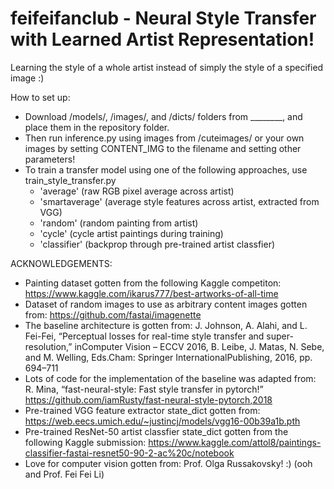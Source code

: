 # feifeifanclub - Neural Style Transfer with Learned Artist Representation!

Learning the style of a whole artist instead of simply the style of a specified image :)

How to set up:
  - Download /models/, /images/, and /dicts/ folders from ________, and place them in the repository folder.
  - Then run inference.py using images from /cuteimages/ or your own images by setting CONTENT_IMG to the filename and setting other parameters! 
  - To train a transfer model using one of the following approaches, use train_style_transfer.py
     - 'average' (raw RGB pixel average across artist)    
     - 'smartaverage' (average style features across artist, extracted from VGG)     
     - 'random' (random painting from artist)             
     - 'cycle' (cycle artist paintings during training)        
     - 'classifier' (backprop through pre-trained artist classfier)
     
     
 
 ACKNOWLEDGEMENTS:
  - Painting dataset gotten from the following Kaggle competiton:
        https://www.kaggle.com/ikarus777/best-artworks-of-all-time
  - Dataset of random images to use as arbitrary content images gotten from:
        https://github.com/fastai/imagenette
  - The baseline architecture is gotten from:
        J. Johnson, A. Alahi, and L. Fei-Fei, “Perceptual losses for real-time style transfer and super-resolution,”
        inComputer Vision – ECCV 2016, B. Leibe, J. Matas, N. Sebe, and M. Welling, Eds.Cham: Springer InternationalPublishing, 2016, pp. 694–711
  - Lots of code for the implementation of the baseline was adapted from:
        R. Mina, “fast-neural-style: Fast style transfer in pytorch!” https://github.com/iamRusty/fast-neural-style-pytorch,2018
  - Pre-trained VGG feature extractor state_dict gotten from:
        https://web.eecs.umich.edu/~justincj/models/vgg16-00b39a1b.pth
  - Pre-trained ResNet-50 artist classfier state_dict gotten from the following Kaggle submission:
        https://www.kaggle.com/attol8/paintings-classifier-fastai-resnet50-90-2-ac%20c/notebook
  - Love for computer vision gotten from:
        Prof. Olga Russakovsky! :)    (ooh and Prof. Fei Fei Li)

